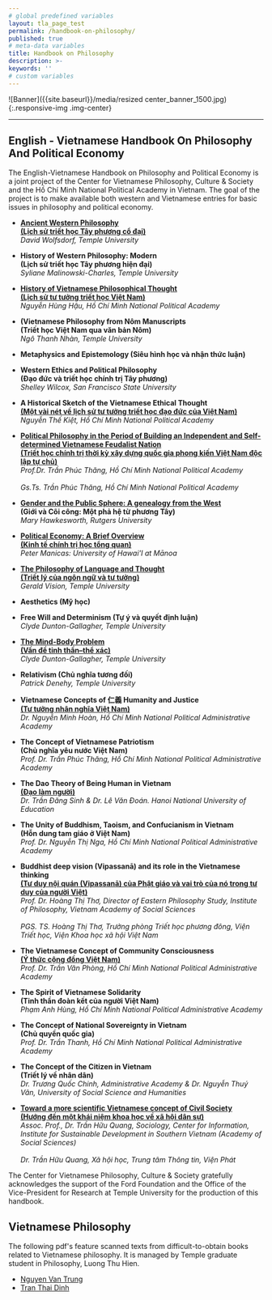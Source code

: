 ```yaml
---
# global predefined variables
layout: tla_page_test
permalink: /handbook-on-philosophy/
published: true
# meta-data variables
title: Handbook on Philosophy
description: >-
keywords: ''
# custom variables
---
```

![Banner]({{site.baseurl}}/media/resized center_banner_1500.jpg){:.responsive-img .img-center}

___

## English - Vietnamese Handbook On Philosophy And Political Economy
The English-Vietnamese Handbook on Philosophy and Political Economy is a joint project of the Center for Vietnamese Philosophy, Culture & Society and the Hồ Chí Minh National Political Academy in Vietnam. The goal of the project is to make available both western and Vietnamese entries for basic issues in philosophy and political economy.

- **[Ancient Western Philosophy](https://drive.google.com/file/d/1CPBzwSxqkf1BZhb6X5OSy7pXxHk5drhV/view?usp=sharing)**<br>
**[(Lịch sử triết học Tây phương cổ đại)](https://drive.google.com/file/d/1mgwAwyZtCJPnmoj7gu4K3b1i1uR3mFiU/view?usp=sharing)**<br>
_David Wolfsdorf, Temple University_

- **History of Western Philosophy: Modern**<br>
**(Lịch sử triết học Tây phương hiện đại)**<br>
_Syliane Malinowski-Charles, Temple University_

- **[History of Vietnamese Philosophical Thought](https://drive.google.com/file/d/1DAtLb6yLWmVJZa8DRdenYPF_pSM35kLD/view?usp=sharing)**<br>
**[(Lịch sử tư tưởng triết học Việt Nam)](https://drive.google.com/file/d/1fEAyCErIphmW5fklzsh0GZ6T-5nJaxpA/view?usp=sharing)**<br>
_Nguyễn Hùng Hậu, Hồ Chí Minh National Political Academy_		

- **(Vietnamese Philosophy from Nôm Manuscripts** <br>
**(Triết học Việt Nam qua văn bản Nôm)**<br>
_Ngô Thanh Nhàn, Temple University_		 

- **Metaphysics and Epistemology (Siêu hình học và nhận thức luận)**<br>

- **Western Ethics and Political Philosophy** <br>
**(Đạo đức và triết học chính trị Tây phương)**<br>
_Shelley Wilcox, San Francisco State University_

- **A Historical Sketch of the Vietnamese Ethical Thought** <br>
**[(Một vài nét về lịch sử tư tưởng triết học đạo đức của Việt Nam)](https://drive.google.com/file/d/1NBLoaiHjuQtQe0-pepTaJAufGeVfhRzS/view?usp=sharing)**<br>
_Nguyễn Thế Kiệt, Hồ Chí Minh National Political Academy_

- **[Political Philosophy in the Period of Building an Independent and Self-determined Vietnamese Feudalist Nation](https://drive.google.com/file/d/1dmqr2C_WIYXHnltWPNXyXo3QUJxZPgde/view?usp=sharing)**<br>
**[(Triết học chính trị thời kỳ xây dựng quốc gia phong kiến Việt Nam độc lập tự chủ)](https://drive.google.com/file/d/18tS02gN-5V15xhpd0UuFzvgqgBksuSMU/view?usp=sharing)**<br>
_Prof.Dr. Trần Phúc Thăng, Hồ Chí Minh National Political Academy_<br>			
_Gs.Ts. Trần Phúc Thăng, Hồ Chí Minh National Political Academy_

- **[Gender and the Public Sphere: A genealogy from the West](https://drive.google.com/file/d/1T8CcKCXnTLKfbA5mU5fdJJcans02f6Sc/view?usp=sharing)**<br>
**(Giới và Cõi công: Một phả hệ từ phương Tây)**<br>
_Mary Hawkesworth, Rutgers University_

- **[Political Economy: A Brief Overview](https://drive.google.com/file/d/1TSwxzrdGhjXZstiz8lhcivR45MQRKs0T/view?usp=sharing)**<br>
**[(Kinh tế chính trị học tổng quan)](https://drive.google.com/file/d/1zVejkwuwSYpORAFjRkJfBfs2lH9uoF1w/view?usp=sharing)**<br>
_Peter Manicas: University of Hawai'I at Mānoa_

- **[The Philosophy of Language and Thought](https://drive.google.com/file/d/1WnNUrl0CHQ2XHHns5Ic-FEsW9sMTRqqh/view?usp=sharing)**<br>
**[(Triết lý của ngôn ngữ và tư tưởng)](https://drive.google.com/file/d/1ZQ_XC-1B6WoSmUo5PSpgGtb7vI9UYWE-/view?usp=sharing)**<br>
_Gerald Vision, Temple University_

- **Aesthetics (Mỹ học)**<br>

- **Free Will and Determinism (Tự ý và quyết định luận)**<br>
_Clyde Dunton-Gallagher, Temple University_

- **[The Mind-Body Problem](https://drive.google.com/file/d/1LFubqAVMwlR_T-xMnfN4XlyDWL5k4yHX/view?usp=sharing)**<br>
**[(Vấn đề tinh thần–thể xác)](https://drive.google.com/file/d/1dGiLE4gy5frqKb-hhl8RaH76dt1GXFBS/view?usp=sharing)**<br>
_Clyde Dunton-Gallagher, Temple University_

- **Relativism (Chủ nghĩa tương đối)**<br>
_Patrick Denehy, Temple University_

- **Vietnamese Concepts of 仁義 Humanity and Justice**<br>
**[(Tư tưởng nhân nghĩa Việt Nam)](https://drive.google.com/file/d/1DIbTm-aIEDSnJ9FkwVq_mXlw52m5iF16/view?usp=sharing)**<br>
_Dr. Nguyễn Minh Hoàn, Hồ Chí Minh National Political Administrative Academy_

- **The Concept of Vietnamese Patriotism**<br>
**(Chủ nghĩa yêu nước Việt Nam)**<br>
_Prof. Dr. Trần Phúc Thăng, Hồ Chí Minh National Political Administrative Academy_		

- **The Dao Theory of Being Human in Vietnam**<br>
**[(Đạo làm người)](https://drive.google.com/file/d/1peS8N3dNO5rsp3jFJ4b9dHjrRXxzO76m/view?usp=sharing)**<br>
_Dr. Trần Đăng Sinh & Dr. Lê Văn Đoán. Hanoi National University of Education_		

- **The Unity of Buddhism, Taoism, and Confucianism in Vietnam**<br>
**(Hỗn dung tam giáo ở Việt Nam)**<br>
_Prof. Dr. Nguyễn Thị Nga, Hồ Chí Minh National Political Administrative Academy_		

- **Buddhist deep vision (Vipassanā) and its role in the Vietnamese thinking**<br>
**[(Tư duy nội quán (Vipassanā) của Phật giáo và vai trò của nó trong tư duy của người Việt)](https://drive.google.com/file/d/1qspKvayy4gJy7GSIa0UyO1i22sHx8eka/view?usp=sharing)**<br>
_Prof. Dr. Hoàng Thị Thơ, Director of Eastern Philosophy Study, Institute of Philosophy, Vietnam Academy of Social Sciences_<br>			
_PGS. TS. Hoàng Thị Thơ, Trưởng phòng Triết học phương đông, Viện Triết học, Viện Khoa học xã hội Việt Nam_

- **The Vietnamese Concept of Community Consciousness**<br>
**[(Ý thức cộng đồng Việt Nam)](https://drive.google.com/file/d/11j9zCXgAdG0ZyyGzvkW4d3wq7r4tNd5b/view?usp=sharing)**<br>
_Prof. Dr. Trần Văn Phòng, Hồ Chí Minh National Political Administrative Academy_		

- **The Spirit of Vietnamese Solidarity**<br>
**(Tinh thần đoàn kết của người Việt Nam)**<br>
_Phạm Anh Hùng, Hồ Chí Minh National Political Administrative Academy_

- **The Concept of National Sovereignty in Vietnam**<br>
**(Chủ quyền quốc gia)**<br>
_Prof. Dr. Trần Thanh, Hồ Chí Minh National Political Administrative Academy_		

- **The Concept of the Citizen in Vietnam**<br>
**(Triết lý về nhân dân)**<br>
_Dr. Trương Quốc Chinh, Administrative Academy & Dr. Nguyễn Thuý Vân, University of Social Science and Humanities_		

- **[Toward a more scientific Vietnamese concept of Civil Society](https://drive.google.com/file/d/1WnWLl1YjUmcIzHm3MvRSx3DmbSjrUXXe/view?usp=sharing)**<br>
**[(Hướng đến một khái niệm khoa học về xã hội dân sự)](https://drive.google.com/file/d/1-Fc7DYZlwGzIbLaKvW2ZuBpDjDTtHMPm/view?usp=sharing)**<br>
_Assoc. Prof., Dr. Trần Hữu Quang, Sociology, Center for Information, Institute for Sustainable Development in Southern Vietnam (Academy of Social Sciences)_<br>		
_Dr. Trần Hữu Quang, Xã hội học, Trung tâm Thông tin, Viện Phát_

The Center for Vietnamese Philosophy, Culture & Society gratefully acknowledges the support of the Ford Foundation and the Office of the Vice-President for Research at Temple University for the production of this handbook.

## Vietnamese Philosophy

The following pdf's feature scanned texts from difficult-to-obtain books related to Vietnamese philosophy. It is managed by Temple graduate student in Philosophy, Luong Thu Hien.

- [Nguyen Van Trung](https://liberalarts.temple.edu/sites/liberalarts/files/CaTungThanXacbyNguyenVanTrung1.pdf)
- [Tran Thai Dinh](https://liberalarts.temple.edu/sites/liberalarts/files/HoancanhnhungnguoicambutmienNamtruocvasau1963by.pdf)
